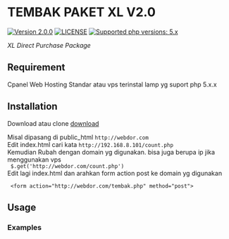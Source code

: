 # TEMBAK PAKET XL V2.0

 [![Version 2.0.0](https://img.shields.io/badge/version-2.0.0-green.svg "Version 2.0.0")](#) [![LICENSE](https://img.shields.io/badge/licence-GPL--3.0-blue.svg "LICENSE")](https://github.com/adipatiarya/XLRequest/blob/master/LICENSE) [![Supported php versions: 5.x](https://img.shields.io/badge/php-5.x-green.svg "Supported php versions: 5.x")](https://www.python.org/downloads/)

*XL Direct Purchase Package*

## Requirement
Cpanel Web Hosting Standar atau vps terinstal lamp yg suport php 5.x.x

## Installation

Download atau clone
[download](https://github.com/adipatiarya/XLRequest/archive/XlRequest-V2.0.zip)

Misal dipasang di public_html ```http://webdor.com```
<br>
Edit index.html cari kata ```http://192.168.8.101/count.php``` <br/>
Kemudian Rubah dengan domain yg digunakan. bisa juga berupa ip jika menggunakan vps
<br>
``` $.get('http://webdor.com/count.php')```
<br>
Edit lagi index.html dan arahkan form action post ke domain yg digunakan
```
 <form action="http://webdor.com/tembak.php" method="post">
```


## Usage



### Examples
